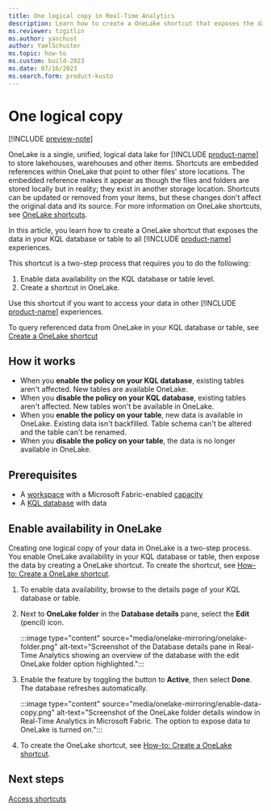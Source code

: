 ```yaml
---
title: One logical copy in Real-Time Analytics
description: Learn how to create a OneLake shortcut that exposes the data in your KQL database to other Microsoft Fabric experiences.
ms.reviewer: tzgitlin
ms.author: yaschust
author: YaelSchuster
ms.topic: how-to
ms.custom: build-2023
ms.date: 07/16/2023
ms.search.form: product-kusto
---
```

# One logical copy

[!INCLUDE [preview-note](../includes/preview-note.md)]

OneLake is a single, unified, logical data lake for [!INCLUDE [product-name](../includes/product-name.md)] to store lakehouses, warehouses and other items. Shortcuts are embedded references within OneLake that point to other files' store locations.  The embedded reference makes it appear as though the files and folders are stored locally but in reality; they exist in another storage location. Shortcuts can be updated or removed from your items, but these changes don't affect the original data and its source. For more information on OneLake shortcuts, see [OneLake shortcuts](../onelake/onelake-shortcuts.md).

In this article, you learn how to create a OneLake shortcut that exposes the data in your KQL database or table to all [!INCLUDE [product-name](../includes/product-name.md)] experiences.

This shortcut is a two-step process that requires you to do the following:

 1. Enable data availability on the KQL database or table level.
 1. Create a shortcut in OneLake.

Use this shortcut if you want to access your data in other [!INCLUDE [product-name](../includes/product-name.md)] experiences.

To query referenced data from OneLake in your KQL database or table, see [Create a OneLake shortcut](onelake-shortcuts.md?tab=onelake-shortcut)

## How it works

* When you **enable the policy on your KQL database**, existing tables aren't affected. New tables are available OneLake.
* When you **disable the policy on your KQL database**, existing tables aren't affected. New tables won't be available in OneLake.
* When you **enable the policy on your table**, new data is available in OneLake. Existing data isn't backfilled. Table schema can't be altered and the table can't be renamed.
* When you **disable the policy on your table**, the data is no longer available in OneLake.

## Prerequisites

* A [workspace](../get-started/create-workspaces.md) with a Microsoft Fabric-enabled [capacity](../enterprise/licenses.md#capacity)
* A [KQL database](create-database.md) with data

## Enable availability in OneLake

Creating one logical copy of your data in OneLake is a two-step process. You enable OneLake availability in your KQL database or table, then expose the data by creating a OneLake shortcut. To create the shortcut, see [How-to: Create a OneLake shortcut](../onelake/create-onelake-shortcut.md).

1. To enable data availability, browse to the details page of your KQL database or table.
1. Next to **OneLake folder** in the **Database details** pane, select the **Edit** (pencil) icon.

    :::image type="content" source="media/onelake-mirroring/onelake-folder.png" alt-text="Screenshot of the Database details pane in Real-Time Analytics showing an overview of the database with the edit OneLake folder option highlighted.":::

1. Enable the feature by toggling the button to **Active**, then select **Done**. The database refreshes automatically.

    :::image type="content" source="media/onelake-mirroring/enable-data-copy.png" alt-text="Screenshot of the OneLake folder details window in Real-Time Analytics in Microsoft Fabric. The option to expose data to OneLake is turned on.":::

1. To create the OneLake shortcut, see [How-to: Create a OneLake shortcut](../onelake/create-onelake-shortcut.md).

## Next steps

[Access shortcuts](../onelake/access-onelake-shortcuts.md)
